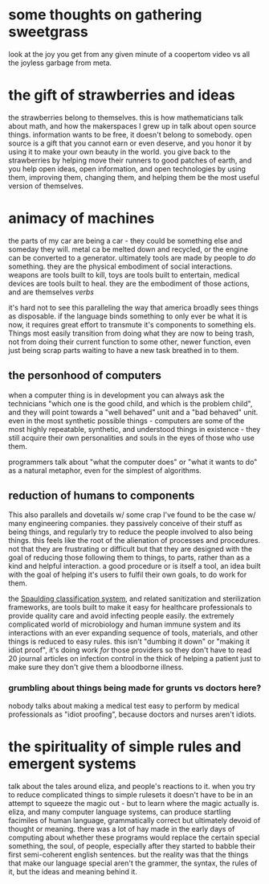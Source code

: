 # some thoughts on gathering sweetgrass

look at the joy you get from any given minute of a coopertom video vs all the joyless garbage from meta.


# the gift of strawberries and ideas
the strawberries belong to themselves. this is how mathematicians talk about math, and how the makerspaces
I grew up in talk about open source things. information wants to be free, it doesn't belong to somebody.
open source is a gift that you cannot earn or even deserve, and you honor it by using it to make your own
beauty in the world. you give back to the strawberries by helping move their runners to good patches of earth,
and you help open ideas, open information, and open technologies by using them, improving them, changing them,
and helping them be the most useful version of themselves.

# animacy of machines
the parts of my car are being a car - they could be something else and someday they will.
metal ca be melted down and recycled, or the engine can be converted to a generator.
ultimately tools are made by people to *do* something. they are the physical embodiment of social interactions.
weapons are tools built to kill, toys are tools built to entertain, medical devices are tools built to heal.
they are the embodiment of those actions, and are themselves *verbs*

it's hard not to see this paralleling the way that america broadly sees things as disposable. if the language
binds something to only ever be what it is now, it requires great effort to transmute it's components to something els.
Things most easily transition from doing what they are now to being trash, not from doing their current function
to some other, newer function, even just being scrap parts waiting to have a new task breathed in to them.

## the personhood of computers
when a computer thing is in development you can always ask the technicians "which one is the good child,
and which is the problem child",
and they will point towards a "well behaved" unit and a "bad behaved" unit. even in the most synthetic
possible things - computers are some of the most highly repeatable, synthetic, and understood things
in existence - they still acquire their own personalities and souls in the eyes of those who use them.

programmers talk about "what the computer does" or "what it wants to do" as a natural metaphor, even
for the simplest of algorithms.

## reduction of humans to components
This also parallels and dovetails w/ some crap I've found to be the case w/ many engineering companies.
they passively conceive of their stuff as being things, and regularly try to reduce the people involved to
also being things. this feels like the root of the alienation of processes and procedures. not that they
are frustrating or difficult but that they are designed with the goal of reducing those following them to
things, to parts, rather than as a kind and helpful interaction. a good procedure or is itself a tool,
an idea built with the goal of helping it's users to fulfil their own goals, to do work for them.

the [Spaulding classification system][], and related sanitization and sterilization frameworks, are
 tools built to make it easy for healthcare professionals
 to provide quality care and avoid infecting people easily. the extremely complicated world of
microbiology and human immune system and its interactions with an ever expanding sequence of tools, materials,
and other things is reduced to easy rules. this isn't "dumbing it down" or "making it idiot proof", it's
doing work *for* those providers so they don't have to read 20 journal articles on infection control in the
thick of helping a patient just to make sure they don't give them a bloodborne illness.

[Spaulding classification system]: https://en.wikipedia.org/wiki/Spaulding_classification

### grumbling about things being made for grunts vs doctors here?
nobody talks about making a medical test easy to perform by medical professionals as "idiot proofing", because
doctors and nurses aren't idiots.

# the spirituality of simple rules and emergent systems
talk about the tales around eliza, and people's reactions to it. when you try to reduce complicated things
to simple rulesets it doesn't have to be in an attempt to squeeze the magic out - but to learn where 
the magic actually is. eliza, and many computer language systems, can produce startling facimiles of
human language, grammatically correct but ultimately devoid of thought or meaning. there was a lot of hay
made in the early days of computing about whether these programs would replace the certain special
something, the soul, of people, especially after they started to babble their first semi-coherent english
sentences. but the reality was that the things that make our language special aren't the grammer, the syntax, 
the rules of it, but the ideas and meaning behind it. 